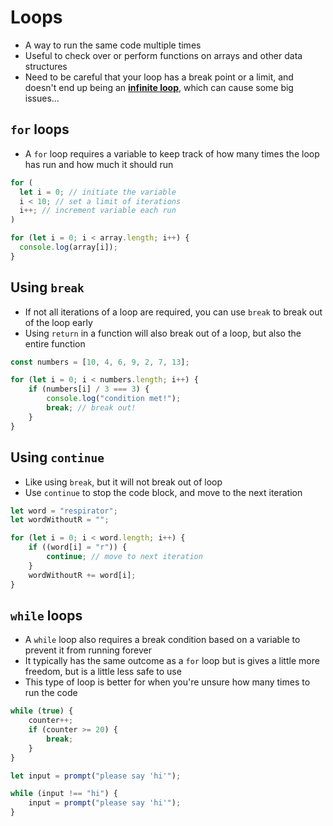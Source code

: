 # Loops

- A way to run the same code multiple times
- Useful to check over or perform functions on arrays and other data structures
- Need to be careful that your loop has a break point or a limit, and doesn't end up being an <ins>**infinite loop**</ins>, which can cause some big issues...

## `for` loops

- A `for` loop requires a variable to keep track of how many times the loop has run and how much it should run

```javascript
for (
  let i = 0; // initiate the variable
  i < 10; // set a limit of iterations
  i++; // increment variable each run
)

for (let i = 0; i < array.length; i++) {
  console.log(array[i]);
}
```

## Using `break`

- If not all iterations of a loop are required, you can use `break` to break out of the loop early
- Using `return` in a function will also break out of a loop, but also the entire function

```javascript
const numbers = [10, 4, 6, 9, 2, 7, 13];

for (let i = 0; i < numbers.length; i++) {
	if (numbers[i] / 3 === 3) {
		console.log("condition met!");
		break; // break out!
	}
}
```

## Using `continue`

- Like using `break`, but it will not break out of loop
- Use `continue` to stop the code block, and move to the next iteration

```javascript
let word = "respirator";
let wordWithoutR = "";

for (let i = 0; i < word.length; i++) {
	if ((word[i] = "r")) {
		continue; // move to next iteration
	}
	wordWithoutR += word[i];
}
```

## `while` loops

- A `while` loop also requires a break condition based on a variable to prevent it from running forever
- It typically has the same outcome as a `for` loop but is gives a little more freedom, but is a little less safe to use
- This type of loop is better for when you're unsure how many times to run the code

```javascript
while (true) {
	counter++;
	if (counter >= 20) {
		break;
	}
}
```

```javascript
let input = prompt("please say 'hi'");

while (input !== "hi") {
	input = prompt("please say 'hi'");
}
```
